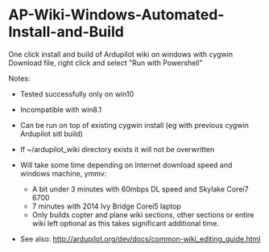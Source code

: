 # AP-Wiki-Windows-Automated-Install-and-Build

One click install and build of Ardupilot wiki on windows with cygwin
Download file, right click and select "Run with Powershell"

Notes:
- Tested successfully only on win10
- Incompatible with win8.1
- Can be run on top of existing cygwin install (eg with previous cygwin Ardupilot sitl build) 
- If ~/ardupilot_wiki directory exists it will not be overwritten
- Will take some time depending on Internet download speed and windows machine, ymmv: 
  - A bit under 3 minutes with 60mbps DL speed and Skylake Corei7 6700
  - 7 minutes with 2014 Ivy Bridge Corei5 laptop
  - Only builds copter and plane wiki sections, other sections or entire wiki left optional as this takes significant additional time.
  
- See also: http://ardupilot.org/dev/docs/common-wiki_editing_guide.html
  
